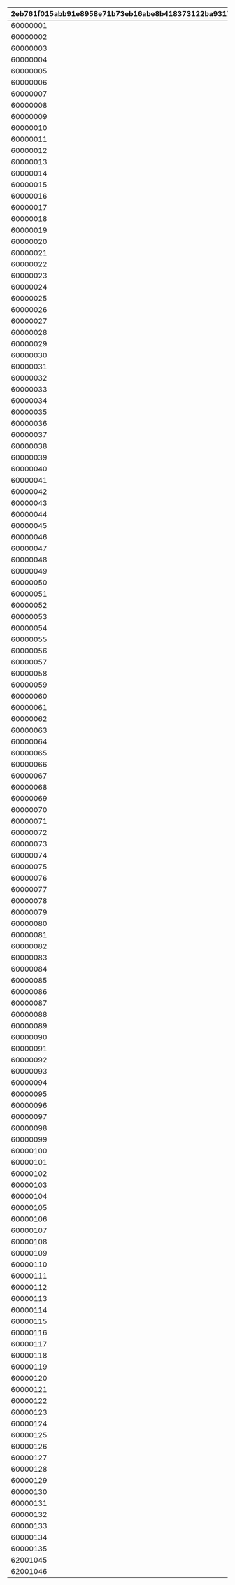 |2eb761f015abb91e8958e71b73eb16abe8b418373122ba9317baa97ce5fdb8ba|4c1607198b3a4e5b8557762ad3f58dc32a1ec24f6c1480b43eab3a1f9b53d18e|9a42598c2be5ae91c8cbd3a9b298ca49144462564d5e2529dbfb11fe504eae9a|1533da07d1941a252a1d5b6f92746425bb26f532229928b9ee416e5473d9781e|697ce9906d9d4a9392adaa65348ef79be124b0a123ae907a8df9856a12d6df32|0e26ecb65b99c0b0086339d2ed79319477b2c8fe0c0c2068e98c69572643e817|
| --- | --- | --- | --- | --- | --- |
|60000001|10011001|4|101011|1|6|
|60000002|10011001|4|101071|1|6|
|60000003|10011001|4|101101|1|6|
|60000004|10011001|4|101131|1|7|
|60000005|10011001|4|101161|1|6|
|60000006|10011001|4|101191|1|6|
|60000007|10011001|4|101251|1|7|
|60000008|10011001|4|101281|1|7|
|60000009|10011001|4|101371|1|7|
|60000010|10011001|4|101401|1|7|
|60000011|10011001|4|101431|1|7|
|60000012|10011001|4|101521|1|7|
|60000013|10011001|4|101551|1|7|
|60000014|10011001|4|101581|1|7|
|60000015|10011001|4|101611|1|7|
|60000016|10011002|4|102011|1|2|
|60000017|10011002|4|102013|1|2|
|60000018|10011002|4|102014|1|2|
|60000019|10011002|4|102041|1|2|
|60000020|10011002|4|102071|1|2|
|60000021|10011002|4|102101|1|2|
|60000022|10011002|4|102131|1|2|
|60000023|10011002|4|102162|1|2|
|60000024|10011002|4|102163|1|2|
|60000025|10011002|4|102191|1|2|
|60000026|10011002|4|102192|1|2|
|60000027|10011002|4|102221|1|2|
|60000028|10011002|4|102222|1|2|
|60000029|10011002|4|102251|1|2|
|60000030|10011002|4|102252|1|3|
|60000031|10011002|4|102281|1|3|
|60000032|10011002|4|102461|1|3|
|60000033|10011002|4|102551|1|3|
|60000034|10011002|4|102552|1|3|
|60000035|10011002|4|102581|1|3|
|60000036|10011002|4|102582|1|3|
|60000037|10011002|4|102611|1|3|
|60000038|10011002|4|102612|1|3|
|60000039|10011002|4|122282|1|3|
|60000040|10011002|4|122311|1|3|
|60000041|10011002|4|122312|1|3|
|60000042|10011002|4|122341|1|3|
|60000043|10011002|4|122342|1|3|
|60000044|10011002|4|122371|1|3|
|60000045|10011002|4|122372|1|3|
|60000046|10011002|4|122401|1|3|
|60000047|10011002|4|122431|1|3|
|60000048|10011002|4|122432|1|3|
|60000049|10011002|4|122491|1|3|
|60000050|10011002|4|122493|1|3|
|60000051|10011002|4|122521|1|3|
|60000052|10011002|4|122613|1|3|
|60000053|10011002|4|122614|1|3|
|60000054|10011003|4|113011|1|2|
|60000055|10011003|4|113012|1|2|
|60000056|10011003|4|113013|1|2|
|60000057|10011003|4|113071|1|2|
|60000058|10011003|4|113101|1|2|
|60000059|10011003|4|113131|1|2|
|60000060|10011003|4|113162|1|2|
|60000061|10011003|4|113191|1|2|
|60000062|10011003|4|113221|1|2|
|60000063|10011003|4|113222|1|2|
|60000064|10011003|4|113252|1|2|
|60000065|10011003|4|113283|1|3|
|60000066|10011003|4|113342|1|3|
|60000067|10011003|4|113372|1|3|
|60000068|10011003|4|113401|1|3|
|60000069|10011003|4|113431|1|3|
|60000070|10011003|4|113521|1|3|
|60000071|10011003|4|113522|1|3|
|60000072|10011003|4|113551|1|3|
|60000073|10011003|4|113552|1|3|
|60000074|10011003|4|113553|1|3|
|60000075|10011003|4|113581|1|3|
|60000076|10011003|4|113611|1|3|
|60000077|10011003|4|113614|1|3|
|60000078|10011003|4|123041|1|2|
|60000079|10011003|4|123042|1|2|
|60000080|10011003|4|123072|1|2|
|60000081|10011003|4|123132|1|2|
|60000082|10011003|4|123161|1|2|
|60000083|10011003|4|123192|1|2|
|60000084|10011003|4|123193|1|2|
|60000085|10011003|4|123251|1|2|
|60000086|10011003|4|123281|1|3|
|60000087|10011003|4|123282|1|3|
|60000088|10011003|4|123311|1|3|
|60000089|10011003|4|123341|1|3|
|60000090|10011003|4|123343|1|3|
|60000091|10011003|4|123371|1|3|
|60000092|10011003|4|123432|1|3|
|60000093|10011003|4|123461|1|3|
|60000094|10011003|4|123491|1|3|
|60000095|10011003|4|123582|1|3|
|60000096|10011003|4|123583|1|3|
|60000097|10011003|4|123612|1|3|
|60000098|10011004|4|114011|1|2|
|60000099|10011004|4|114012|1|2|
|60000100|10011004|4|114041|1|2|
|60000101|10011004|4|114072|1|2|
|60000102|10011004|4|114102|1|2|
|60000103|10011004|4|114132|1|2|
|60000104|10011004|4|114162|1|2|
|60000105|10011004|4|114191|1|2|
|60000106|10011004|4|114221|1|2|
|60000107|10011004|4|114222|1|2|
|60000108|10011004|4|114252|1|2|
|60000109|10011004|4|114281|1|3|
|60000110|10011004|4|114282|1|3|
|60000111|10011004|4|114312|1|3|
|60000112|10011004|4|114341|1|3|
|60000113|10011004|4|114371|1|3|
|60000114|10011004|4|114372|1|3|
|60000115|10011004|4|114432|1|3|
|60000116|10011004|4|114461|1|3|
|60000117|10011004|4|114522|1|3|
|60000118|10011004|4|114551|1|3|
|60000119|10011004|4|114581|1|3|
|60000120|10011004|4|114611|1|2|
|60000121|10011004|4|124042|1|2|
|60000122|10011004|4|124071|1|2|
|60000123|10011004|4|124101|1|2|
|60000124|10011004|4|124131|1|2|
|60000125|10011004|4|124161|1|2|
|60000126|10011004|4|124192|1|2|
|60000127|10011004|4|124251|1|2|
|60000128|10011004|4|124311|1|3|
|60000129|10011004|4|124342|1|3|
|60000130|10011004|4|124401|1|3|
|60000131|10011004|4|124431|1|3|
|60000132|10011004|4|124491|1|3|
|60000133|10011004|4|124521|1|3|
|60000134|10012098|2|31012|1|100|
|60000135|10012099|2|31038|1|100|
|62001045|62001045|2|60001|1|100|
|62001046|62001046|2|60002|3|100|